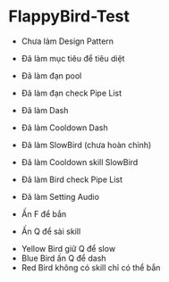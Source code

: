 # FlappyBird-Test

- Chưa làm Design Pattern
- Đã làm mục tiêu để tiêu diệt
- Đã làm đạn pool
- Đã làm đạn check Pipe List
- Đã làm Dash
- Đã làm Cooldown Dash
- Đã làm SlowBird (chưa hoàn chỉnh)
- Đã làm Cooldown skill SlowBird
- Đã làm Bird check Pipe List
- Đã làm Setting Audio


- Ấn F để bắn
- Ấn Q để sài skill
 + Yellow Bird giữ Q để slow
 + Blue Bird ấn Q để dash
 + Red Bird không có skill chỉ có thể bắn
